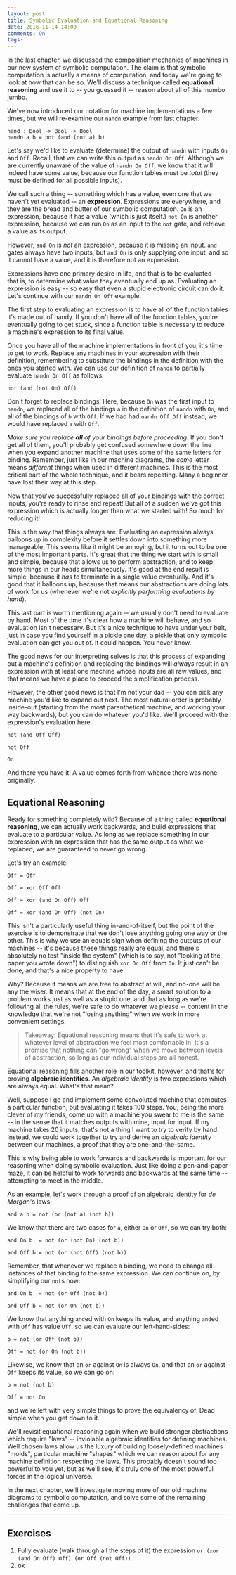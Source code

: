 ```yaml
---
layout: post
title: Symbolic Evaluation and Equational Reasoning
date: 2016-11-14 14:00
comments: On
tags:
---
```


In the last chapter, we discussed the composition mechanics of machines in our
new system of symbolic computation. The claim is that symbolic computation is
actually a means of computation, and today we're going to look at how that can
be so. We'll discuss a technique called **equational reasoning** and use it to
-- you guessed it -- reason about all of this mumbo jumbo.

We've now introduced our notation for machine implementations a few times, but
we will re-examine our `nandn` example from last chapter.

```
nand : Bool -> Bool -> Bool
nandn a b = not (and (not a) b)
```

Let's say we'd like to evaluate (determine) the output of `nandn` with inputs
`On` and `Off`. Recall, that we can write this output as `nandn On Off`.
Although we are currently unaware of the value of `nandn On Off`, we know that
it will indeed have some value, because our function tables must be *total*
(they must be defined for all possible inputs).

We call such a thing -- something which has a value, even one that we haven't
yet evaluated -- an **expression**. Expressions are everywhere, and they are the
bread and butter of our symbolic computation. `On` is an expression, because it
has a value (which is just itself.) `not On` is another expression, because we
can run `On` as an input to the `not` gate, and retrieve a value as its output.

However, `and On` is *not* an expression, because it is missing an input. `and`
gates always have two inputs, but `and On` is only supplying one input, and so
it cannot have a value, and it is therefore not an expression.

Expressions have one primary desire in life, and that is to be evaluated -- that
is, to determine what value they eventually end up as. Evaluating an expression
is easy -- so easy that even a stupid electronic circuit can do it. Let's
continue with our `nandn On Off` example.

The first step to evaluating an expression is to have all of the function tables
it's made out of handy. If you don't have all of the function tables, you're
eventually going to get stuck, since a function table is necessary to reduce a
machine's expression to its final value.

Once you have all of the machine implementations in front of you, it's time to
get to work. Replace any machines in your expression with their definition,
remembering to substitute the bindings in the definition with the ones you
started with. We can use our definition of `nandn` to partially evaluate `nandn
On Off` as follows:

```
not (and (not On) Off)
```

Don't forget to replace bindings! Here, because `On` was the first input to
`nandn`, we replaced all of the bindings `a` in the definition of `nandn` with
`On`, and all of the bindings of `b` with `Off`. If we had had `nandn Off Off`
instead, we would have replaced `a` with `Off`.

*Make sure you replace **all** of your bindings before proceeding.* If you don't
get all of them, you'll probably get confused somewhere down the line when you
expand another machine that uses some of the same letters for binding. Remember,
just like in our machine diagrams, the *same* letter means *different* things
when used in different machines. This is the most critical part of the whole
technique, and it bears repeating. Many a beginner have lost their way at this
step.

Now that you've successfully replaced all of your bindings with the correct
inputs, you're ready to rinse and repeat! But all of a sudden we've got this
expression which is actually longer than what we started with! So much for
reducing it!

This is the way that things always are. Evaluating an expression always balloons
up in complexity before it settles down into something more manageable. This
seems like it might be annoying, but it turns out to be one of the most
important parts. It's great that the thing we start with is small and simple,
because that allows us to perform abstraction, and to keep more things in our
heads simultaneously. It's good at the end result is simple, because it *has* to
terminate in a single value eventually. And it's good that it balloons up,
because that means our abstractions are doing lots of work for us (whenever
we're not *explicitly performing evaluations by hand*).

This last part is worth mentioning again -- we usually don't need to evaluate by
hand. Most of the time it's clear how a machine will behave, and so evaluation
isn't necessary. But it's a nice technique to have under your belt, just in
case you find yourself in a pickle one day, a pickle that only symbolic
evaluation can get you out of. It could happen. You never know.

The good news for our interpreting selves is that this process of expanding out
a machine's definition and replacing the bindings will *always* result in an
expression with at least one machine whose inputs are all raw values, and that
means we have a place to proceed the simplification process.

However, the other good news is that I'm not your dad -- you can pick any
machine you'd like to expand out next. The most natural order is probably
inside-out (starting from the most parenthetical machine, and working your way
backwards), but you can do whatever you'd like. We'll proceed with the
expression's evaluation here.

```
not (and Off Off)
```

```
not Off
```

```
On
```

And there you have it! A value comes forth from whence there was none
originally.


## Equational Reasoning

Ready for something completely wild? Because of a thing called **equational
reasoning**, we can actually work backwards, and build expressions that evaluate
to a particular value. As long as we replace something in our expression with an
expression that has the same output as what we replaced, we are guaranteed to
never go wrong.

Let's try an example:

```
Off = Off
```

```
Off = xor Off Off
```

```
Off = xor (and On Off) Off
```

```
Off = xor (and On Off) (not On)
```

This isn't a particularly useful thing in-and-of-itself, but the point of the
exercise is to demonstrate that we don't lose anything going one way or the
other. This is why we use an equals sign when defining the outputs of our
machines -- it's because these things really are equal, and there's absolutely
no test "inside the system" (which is to say, not "looking at the paper you
wrote down") to distinguish `xor On Off` from `On`. It just can't be done, and
that's a nice property to have.

Why? Because it means we are free to abstract at will, and no-one will be any
the wiser. It means that at the end of the day, a smart solution to a problem
works just as well as a stupid one, and that as long as we're following all the
rules, we're safe to do whatever we please -- content in the knowledge that
we're not "losing anything" when we work in more convenient settings.

> Takeaway: Equational reasoning means that it's safe to work at whatever level
> of abstraction we feel most comfortable in. It's a promise that nothing can
> "go wrong" when we move between levels of abstraction, so long as our
> individual steps are all honest.

Equational reasoning fills another role in our toolkit, however, and that's for
proving **algebraic identities**. An *algebraic identity* is two expressions
which are always equal. What's that mean?

Well, suppose I go and implement some convoluted machine that computes a
particular function, but evaluating it takes 100 steps. You, being the more
clever of my friends, come up with a machine you swear to me is the same -- in
the sense that it matches outputs with mine, input for input. If my machine
takes 20 inputs, that's not a thing I want to try to verify by hand. Instead, we
could work together to try and derive an *algebraic identity* between our
machines, a proof that they are one-and-the-same.

This is why being able to work forwards and backwards is important for our
reasoning when doing symbolic evaluation. Just like doing a pen-and-paper maze,
it can be helpful to work forwards and backwards at the same time -- attempting
to meet in the middle.

As an example, let's work through a proof of an algebraic identity for
*de Morgan*'s laws.

```
and a b = not (or (not a) (not b))
```

We know that there are two cases for `a`, either `On` or `Off`, so we can try
both:

```
and On b  = not (or (not On) (not b))

and Off b = not (or (not Off) (not b))
```

Remember, that whenever we replace a binding, we need to change all instances of
that binding to the same expression. We can continue on, by simplifying our
`not`s now:

```
and On b  = not (or Off (not b))

and Off b = not (or On (not b))
```

We know that anything `and`ed with `On` keeps its value, and anything `and`ed
with `Off` has value `Off`, so we can evaluate our left-hand-sides:

```
b = not (or Off (not b))

Off = not (or On (not b))
```

Likewise, we know that an `or` against `On` is always `On`, and that an `or`
against `Off` keeps its value, so we can go on:

```
b = not (not b)

Off = not On
```

and we're left with very simple things to prove the equivalency of. Dead simple
when you get down to it.

We'll revisit equational reasoning again when we build stronger abstractions
which require "laws" -- inviolable algebraic identities for defining machines.
Well chosen laws allow us the luxury of building loosely-defined machines
"molds", particular machine "shapes" which we can reason about for any machine
definition respecting the laws. This probably doesn't sound too powerful to you
yet, but as we'll see, it's truly one of the most powerful forces in the logical
universe.

In the next chapter, we'll investigate moving more of our old machine diagrams
to symbolic computation, and solve some of the remaining challenges that come
up.

---

## Exercises

1) Fully evaluate (walk through all the steps of it) the expression `or (xor
(and On Off) Off) (or Off (not Off))`.
2) ok
